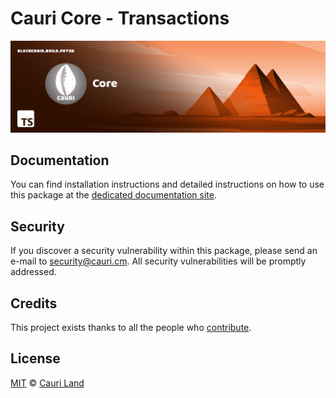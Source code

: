 # Cauri Core - Transactions

<p align="center">
    <img src="https://github.com/cauriland/core/raw/main/banner.png" />
</p>

## Documentation

You can find installation instructions and detailed instructions on how to use this package at the [dedicated documentation site](https://docs.cauri.cm/guidebook/core/plugins/required/crypto.html).

## Security

If you discover a security vulnerability within this package, please send an e-mail to security@cauri.cm. All security vulnerabilities will be promptly addressed.

## Credits

This project exists thanks to all the people who [contribute](../../../../contributors).

## License

[MIT](LICENSE) © [Cauri Land](https://cauri.cm)
